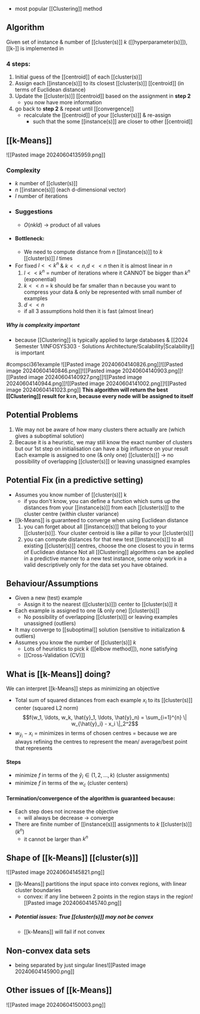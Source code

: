 - most popular [[Clustering]] method
## Algorithm
Given set of instance & number of [[cluster(s)]] $k$ ([[hyperparameter(s)]]), [[k-]] is implemented in 
### 4 steps:
1. Initial guess of the [[centroid]] of each [[cluster(s)]]
2. Assign each [[instance(s)]] to its closest [[cluster(s)]] [[centroid]] (in terms of Euclidean distance)
3. Update the [[cluster(s)]] [[centroid]] based on the assignment in **step 2**
	- you now have more information
4. go back to **step 2** & repeat until [[convergence]]
	- recalculate the [[centroid]] of your [[cluster(s)]] & re-assign
		- such that the some [[instance(s)]] are closer to other [[centroid]]
## [[k-Means]]
![[Pasted image 20240604135959.png]]
### Complexity
- $k$ number of [[cluster(s)]]
- $n$ [[instance(s)]] (each d-dimensional vector)
- $l$ number of iterations
- ### Suggestions
	- $O(nkld)$ $\rightarrow$ product of all values
- #### Bottleneck:
	- We need to compute distance from $n$ [[instance(s)]] to $k$ [[cluster(s)]] $l$ times
- For fixed $l<<k^n$ & $k<<n$,$d<<n$ then it is almost linear in $n$
	1. $l<<k^n$ = number of iterations where it CANNOT be bigger than $k^n$ (exponential)
	2. $k<<n$ = k should be far smaller than n because you want to compress your data & only be represented with small number of examples
	3. $d<<n$
	- if all 3 assumptions hold then it is fast (almost linear)
##### Why is complexity important
- because [[Clustering]] is typically applied to large databases & [[2024 Semester 1/INFOSYS303 - Solutions Architecture/Scalability|Scalability]] is important

#compsci361example ![[Pasted image 20240604140826.png]]![[Pasted image 20240604140846.png]]![[Pasted image 20240604140903.png]]![[Pasted image 20240604140927.png]]![[Pasted image 20240604140944.png]]![[Pasted image 20240604141002.png]]![[Pasted image 20240604141023.png]]
**This algorithm will return the best [[Clustering]] result for k=n, because every node will be assigned to itself**
## Potential Problems
1. We may not be aware of how many clusters there actually are (which gives a suboptimal solution)
2. Because it is a heuristic, we may still know the exact number of clusters but our 1st step on initialisation can have a big influence on your result
Each example is assigned to one (& only one) [[cluster(s)]] $\rightarrow$ no possibility of overlapping [[cluster(s)]] or leaving unassigned examples
## Potential Fix (in a predictive setting)
- Assumes you know number of [[cluster(s)]] k
	- if you don't know, you can define a function which sums up the distances from your [[instance(s)]] from each [[cluster(s)]] to the cluster centre (within cluster variance)
- [[k-Means]] is guaranteed to converge when using Euclidean distance
	1. you can forget about all [[instance(s)]] that belong to your [[cluster(s)]]. Your cluster centroid is like a pillar to your [[cluster(s)]]
	2. you can compute distances for that new test [[instance(s)]] to all existing [[cluster(s)]] centres, choose the one closest to you in terms of Euclidean distance
Not all [[Clustering]] algorithms can be applied in a predictive manner to a new test instance, some only work in a valid descriptively only for the data set you have obtained.
## Behaviour/Assumptions
- Given a new (test) example
	- Assign it to the nearest ([[cluster(s)]]) center to [[cluster(s)]] it
- Each example is assigned to one (& only one) [[cluster(s)]]
	- No possibility of overlapping [[cluster(s)]] or leaving examples unassigned (outliers)
- It may converge to [[suboptimal]] solution (sensitive to initialization & outliers)
- Assumes you know the number of [[cluster(s)]] $k$
	- Lots of heuristics to pick $k$ ([[elbow method]]), none satisfying
	- [[Cross-Validation (CV)]]
## What is [[k-Means]] doing?
We can interpret [[k-Means]] steps as minimizing an objective
- Total sum of squared distances from each example $x_i$ to its [[cluster(s)]] center (squared L2 norm)$$f(w_1, \ldots, w_k, \hat{y}_1, \ldots, \hat{y}_n) = \sum_{i=1}^{n} \| w_{\hat{y}_i} - x_i \|_2^2$$
- $w_{\hat{y}_i} - x_i$ = minimizes in terms of chosen centres = because we are always refining the centres to represent the mean/ average/best point that represents
#### Steps
- minimize $f$ in terms of the $\hat{y}_i \in (1,2,\dots,k)$ (cluster assignments)
- minimize $f$ in terms of the $w_c$ (cluster centers)
#### Termination/convergence of the algorithm is guaranteed because:
- Each step does not increase the objective
	- will always be decrease $\rightarrow$ converge
- There are finite number of [[instance(s)]] assignments to $k$ [[cluster(s)]] ($k^n$)
	- it cannot be larger than $k^n$
## Shape of [[k-Means]] [[cluster(s)]]
![[Pasted image 20240604145821.png]]
- [[k-Means]] partitions the input space into convex regions, with linear cluster boundaries
	- convex: if any line between 2 points in the region stays in the region![[Pasted image 20240604145740.png]]
- ##### Potential issues: True [[cluster(s)]] may not be convex
	- [[k-Means]] will fail if not convex
## Non-convex data sets
- being separated by just singular lines![[Pasted image 20240604145900.png]]
## Other issues of [[k-Means]]
![[Pasted image 20240604150003.png]]